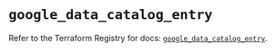 # `google_data_catalog_entry`

Refer to the Terraform Registry for docs: [`google_data_catalog_entry`](https://registry.terraform.io/providers/hashicorp/google/5.25.0/docs/resources/data_catalog_entry).
